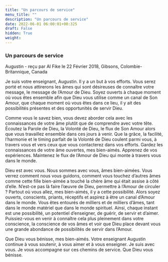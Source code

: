 ```yaml
---
title: "Un parcours de service"
menu_title: ""
description: "Un parcours de service"
date: 2022-06-01 06:00:01+00:325
draft: False
hidden: True
weight:
---
```

### Un parcours de service

Augustin - reçu par Al Fike le 22 Février 2018, Gibsons, Colombie-Britannique, Canada

Je suis votre enseignant, Augustin. Il y a un but à vos efforts. Vous serez porté et nous attirerons les âmes qui sont désireuses de connaître votre message, le message de l’Amour de Dieu. Soyez ouverts à chaque moment où vous êtes ensemble afin que Dieu vous utilise comme un canal de Son Amour, que chaque moment où vous êtes dans ce lieu, il y ait des possibilités présentes et des opportunités de servir Dieu.

Comme vous le savez bien, vous devez aborder cela avec les connaissances de votre âme plutôt que de comprendre avec votre tête. Écoutez la Parole de Dieu, la Volonté de Dieu, le flux de Son Amour alors que vous travaillez ensemble dans ces jours à venir. Que la grâce, la facilité, l’harmonie et le timing parfait de la Volonté de Dieu coulent parmi vous, à travers vous et vers ceux que vous contacterez dans vos efforts. Gardez les connaissances de votre âme ouvertes, mes bien-aimés. Apprenez de vos expériences. Maintenez le flux de l’Amour de Dieu qui monte à travers vous dans le monde.

Dieu est avec vous. Nous sommes avec vous, âmes bien-aimées. Vous verrez comment nous vous guidons, comment vous touchez d’autres âmes comme cette fille bien-aimée a touché la chère âme qui était assise à côté d’elle. N’est-ce pas là faire l’œuvre de Dieu, permettre à l’Amour de circuler ? Partout où vous allez, mes bien-aimés, il y a cette possibilité. Alors soyez ouverts, conscients, priants, réceptifs et aspirez à être un canal d’Amour dans le monde. Vous êtes entourés de milliers et de milliers d’âmes, tant dans le monde matériel que dans le monde spirituel. Ainsi, chaque instant est une possibilité, un potentiel d’enseigner, de guérir, de servir et d’aimer. Puissiez-vous en venir à connaître cela plus pleinement dans votre conscience, la conscience de vos âmes et voir que Dieu place devant vous une grande abondance de possibilités de servir dans l’Amour.

Que Dieu vous bénisse, mes bien-aimés. Votre enseignant Augustin continue à vous soutenir, à vous aimer et à vous enseigner. Je suis avec vous. Je vous accompagne sur ces chemins de service. Que Dieu vous bénisse.



